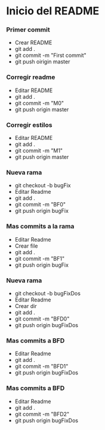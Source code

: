 Inicio del README
=================

### Primer commit
 - Crear README
 - git add .
 - git commit -m "First commit"
 - git push oirigin master

### Corregir readme
 - Editar README
 - git add .
 - git commit -m "M0"
 - git push origin master

### Corregir estilos
 - Editar README
 - git add .
 - git commit -m "M1"
 - git push origin master

### Nueva rama
 - git checkout -b bugFix
 - Editar Readme
 - git add .
 - git commit -m "BF0"
 - git push origin bugFix

### Mas commits a la rama
 - Editar Readme
 - Crear file
 - git add .
 - git commit -m "BF1"
 - git push origin bugFix

### Nueva rama
 - git checkout -b bugFixDos
 - Editar Readme
 - Crear dir
 - git add .
 - git commit -m "BFD0"
 - git push origin bugFixDos

### Mas commits a BFD
 - Editar Readme
 - git add .
 - git commit -m "BFD1"
 - git push origin bugFixDos

### Mas commits a BFD
 - Editar Readme
 - git add .
 - git commit -m "BFD2"
 - git push origin bugFixDos
